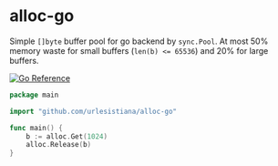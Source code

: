 # alloc-go

Simple `[]byte` buffer pool for go backend by `sync.Pool`. At most 50% memory waste for small buffers (`len(b) <= 65536`) and 20% for large buffers.

[![Go Reference](https://pkg.go.dev/badge/github.com/urlesistiana/alloc-go.svg)](https://pkg.go.dev/github.com/urlesistiana/alloc-go)

```go
package main

import "github.com/urlesistiana/alloc-go"

func main() {
	b := alloc.Get(1024)
	alloc.Release(b)
}
```


